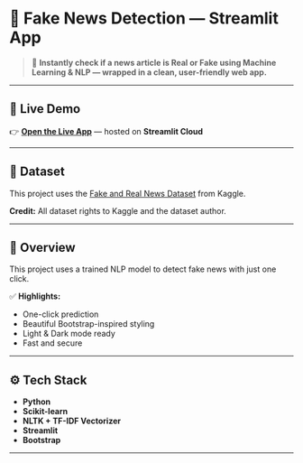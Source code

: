 # 📰 Fake News Detection — Streamlit App

> 🚀 **Instantly check if a news article is Real or Fake using Machine Learning & NLP — wrapped in a clean, user-friendly web app.**

---

## 🌟 Live Demo

👉 [**Open the Live App**](https://fake-news-detection-ot54dipmcxttdwl7dkfcsk.streamlit.app/) — hosted on **Streamlit Cloud**

---

## 📂 Dataset

This project uses the [Fake and Real News Dataset](https://www.kaggle.com/datasets/clmentbisaillon/fake-and-real-news-dataset) from Kaggle.

**Credit:** All dataset rights to Kaggle and the dataset author.

---

## 📌 Overview

This project uses a trained NLP model to detect fake news with just one click.

✅ **Highlights:**
- One-click prediction
- Beautiful Bootstrap-inspired styling
- Light & Dark mode ready
- Fast and secure

---

## ⚙️ Tech Stack

- **Python**
- **Scikit-learn**
- **NLTK + TF-IDF Vectorizer**
- **Streamlit**
- **Bootstrap**

---


